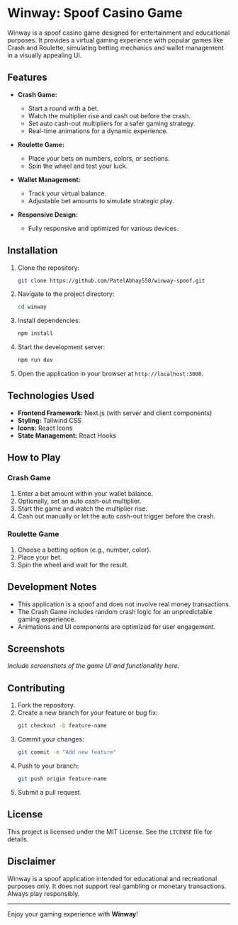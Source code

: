 # Winway: Spoof Casino Game

Winway is a spoof casino game designed for entertainment and educational purposes. It provides a virtual gaming experience with popular games like Crash and Roulette, simulating betting mechanics and wallet management in a visually appealing UI.

## Features

- **Crash Game:**

  - Start a round with a bet.
  - Watch the multiplier rise and cash out before the crash.
  - Set auto cash-out multipliers for a safer gaming strategy.
  - Real-time animations for a dynamic experience.

- **Roulette Game:**

  - Place your bets on numbers, colors, or sections.
  - Spin the wheel and test your luck.

- **Wallet Management:**

  - Track your virtual balance.
  - Adjustable bet amounts to simulate strategic play.

- **Responsive Design:**
  - Fully responsive and optimized for various devices.

## Installation

1. Clone the repository:

   ```bash
   git clone https://github.com/PatelAbhay550/winway-spoof.git
   ```

2. Navigate to the project directory:

   ```bash
   cd winway
   ```

3. Install dependencies:

   ```bash
   npm install
   ```

4. Start the development server:

   ```bash
   npm run dev
   ```

5. Open the application in your browser at `http://localhost:3000`.

## Technologies Used

- **Frontend Framework:** Next.js (with server and client components)
- **Styling:** Tailwind CSS
- **Icons:** React Icons
- **State Management:** React Hooks

## How to Play

### Crash Game

1. Enter a bet amount within your wallet balance.
2. Optionally, set an auto cash-out multiplier.
3. Start the game and watch the multiplier rise.
4. Cash out manually or let the auto cash-out trigger before the crash.

### Roulette Game

1. Choose a betting option (e.g., number, color).
2. Place your bet.
3. Spin the wheel and wait for the result.

## Development Notes

- This application is a spoof and does not involve real money transactions.
- The Crash Game includes random crash logic for an unpredictable gaming experience.
- Animations and UI components are optimized for user engagement.

## Screenshots

_Include screenshots of the game UI and functionality here._

## Contributing

1. Fork the repository.
2. Create a new branch for your feature or bug fix:
   ```bash
   git checkout -b feature-name
   ```
3. Commit your changes:
   ```bash
   git commit -m "Add new feature"
   ```
4. Push to your branch:
   ```bash
   git push origin feature-name
   ```
5. Submit a pull request.

## License

This project is licensed under the MIT License. See the `LICENSE` file for details.

## Disclaimer

Winway is a spoof application intended for educational and recreational purposes only. It does not support real gambling or monetary transactions. Always play responsibly.

---

Enjoy your gaming experience with **Winway**!
